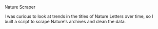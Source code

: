 Nature Scraper

I was curious to look at trends in the titles of Nature Letters over time, so I built a script to scrape Nature's archives and clean the data.
